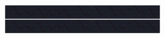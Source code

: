 ![Screenshot](https://github.com/awesomewhy/cryptographic-in-the-console/blob/master/image.png)
![Screenshot](https://github.com/awesomewhy/cryptographic-in-the-console/blob/master/asdsadwqeqwe1132123.jpg)
